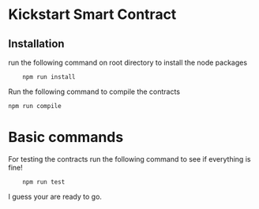 
# Kickstart Smart Contract 

## Installation

run the following command on  root directory to install the node packages

```node
    npm run install
```

Run the following command to compile the contracts 

    npm run compile

# Basic commands
For testing the contracts run the following command to see if everything is fine!

```node
    npm run test
```
I guess your are ready to go.

